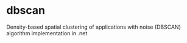 # dbscan

Density-based spatial clustering of applications with noise (DBSCAN) algorithm implementation in .net

